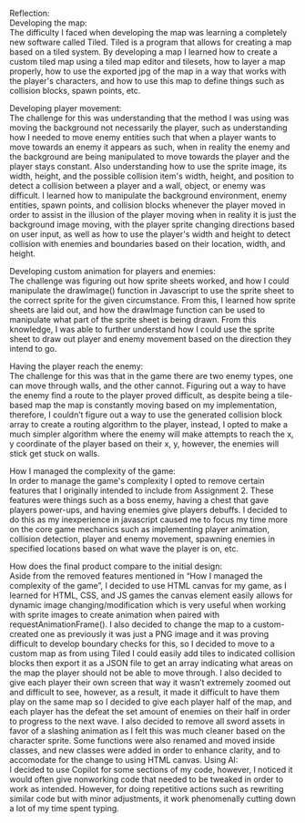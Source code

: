 Reflection:<br>
Developing the map: <br>
    The difficulty I faced when developing the map was learning a completely new software called Tiled. Tiled is a program that allows for creating a map based on a tiled system.
    By developing a map I learned how to create a custom tiled map using a tiled map editor and tilesets, how to layer a map properly, how to use the exported jpg of the map in a way that works with the player's characters, and how to use this map to define things such as collision blocks, spawn points, etc. <br>

Developing player movement:<br>
    The challenge for this was understanding that the method I was using was moving the background not necessarily the player, such as understanding how I needed to move enemy entities such that when a player wants to move towards an enemy it appears as such, when in reality the enemy and the background are being manipulated to move towards the player and the player stays constant. Also understanding how to use the sprite image, its width, height, and the possible collision item's width, height, and position to detect a collision between a player and a wall, object, or enemy was difficult. 
    I learned how to manipulate the background environment, enemy entities, spawn points, and collision blocks whenever the player moved in order to assist in the illusion of the player moving when in reality it is just the background image moving, with the player sprite changing directions based on user input, as well as how to use the player's width and height to detect collision with enemies and boundaries based on their location, width, and height. 


Developing custom animation for players and enemies: <br>
    The challenge was figuring out how sprite sheets worked, and how I could manipulate the drawImage() function in Javascript to use the sprite sheet to the correct sprite for the given circumstance.
    From this, I learned how sprite sheets are laid out, and how the drawImage function can be used to manipulate what part of the sprite sheet is being drawn. From this knowledge, I was able to further understand how I could use the sprite sheet to draw out player and enemy movement based on the direction they intend to go.

Having the player reach the enemy: <br>
    The challenge for this was that in the game there are two enemy types, one can move through walls, and the other cannot. Figuring out a way to have the enemy find a route to the player proved difficult, as despite being a tile-based map the map is constantly moving based on my implementation, therefore, I couldn’t figure out a way to use the generated collision block array to create a routing algorithm to the player, instead, I opted to make a much simpler algorithm where the enemy will make attempts to reach the x, y coordinate of the player based on their x, y, however, the enemies will stick get stuck on walls. <br>

How I managed the complexity of the game: <br>
    In order to manage the game's complexity I opted to remove certain features that I originally intended to include from Assignment 2. These features were things such as a boss enemy, having a chest that gave players power-ups, and having enemies give players debuffs. I decided to do this as my inexperience in javascript caused me to focus my time more on the core game mechanics such as implementing player animation, collision detection, player and enemy movement, spawning enemies in specified locations based on what wave the player is on, etc. <br>


How does the final product compare to the initial design: <br>
    Aside from the removed features mentioned in “How I managed the complexity of the game”, I decided to use HTML canvas for my game, as I learned for HTML, CSS, and JS games the canvas element easily allows for dynamic image changing/modification which is very useful when working with sprite images to create animation when paired with requestAnimationFrame(). I also decided to change the map to a custom-created one as previously it was just a PNG image and it was proving difficult to develop boundary checks for this, so I decided to move to a custom map as from using Tiled I could easily add tiles to indicated collision blocks then export it as a JSON file to get an array indicating what areas on the map the player should not be able to move through. I also decided to give each player their own screen that way it wasn’t extremely zoomed out and difficult to see, however, as a result, it made it difficult to have them play on the same map so I decided to give each player half of the map, and each player has the defeat the set amount of enemies on their half in order to progress to the next wave. I also decided to remove all sword assets in favor of a slashing animation as I felt this was much cleaner based on the character sprite. Some functions were also renamed and moved inside classes, and new classes were added in order to enhance clarity, and to accomodate for the change to using HTML canvas.
Using AI: <br>
    I decided to use Copilot for some sections of my code, however, I noticed it would often give nonworking code that needed to be tweaked in order to work as intended. However, for doing repetitive actions such as rewriting similar code but with minor adjustments, it work phenomenally cutting down a lot of my time spent typing.

